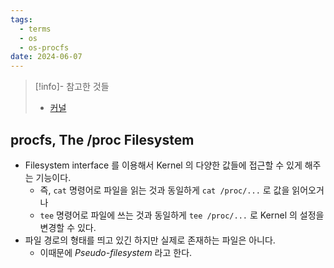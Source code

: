 ```yaml
---
tags:
  - terms
  - os
  - os-procfs
date: 2024-06-07
---
```

> [!info]- 참고한 것들
> - [커널](https://docs.kernel.org/filesystems/proc.html)

## procfs, The /proc Filesystem

- Filesystem interface 를 이용해서 Kernel 의 다양한 값들에 접근할 수 있게 해주는 기능이다.
	- 즉, `cat` 명령어로 파일을 읽는 것과 동일하게 `cat /proc/...` 로 값을 읽어오거나
	- `tee` 명령어로 파일에 쓰는 것과 동일하게 `tee /proc/...` 로 Kernel 의 설정을 변경할 수 있다.
- 파일 경로의 형태를 띄고 있긴 하지만 실제로 존재하는 파일은 아니다.
	- 이때문에 *Pseudo-filesystem* 라고 한다.
